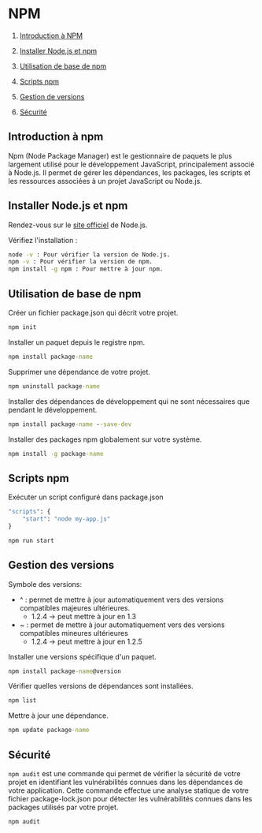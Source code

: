 # NPM


1. [Introduction à NPM](#introduction-à-npm)

2. [Installer Node.js et npm](#installer-nodejs-et-npm)

4. [Utilisation de base de npm](#utilisation-de-base-de-npm)

6. [Scripts npm](#scripts-npm)

7. [Gestion de versions](#gestion-des-versions)

10. [Sécurité](#sécurité)

## Introduction à npm
Npm (Node Package Manager) est le gestionnaire de paquets le plus largement utilisé pour le développement JavaScript, principalement associé à Node.js. Il permet de gérer les dépendances, les packages, les scripts et les ressources associées à un projet JavaScript ou Node.js.

## Installer Node.js et npm
Rendez-vous sur le [site officiel](https://nodejs.org/) de Node.js.

Vérifiez l'installation :
```cmd
node -v : Pour vérifier la version de Node.js.
npm -v : Pour vérifier la version de npm.
npm install -g npm : Pour mettre à jour npm.
```

## Utilisation de base de npm
Créer un fichier package.json qui décrit votre projet.
```cmd
npm init
```

Installer un paquet depuis le registre npm.
```cmd
npm install package-name
```

Supprimer une dépendance de votre projet.
```cmd
npm uninstall package-name
```

Installer des dépendances de développement qui ne sont nécessaires que pendant le développement.
```cmd
npm install package-name --save-dev
```

Installer des packages npm globalement sur votre système.
```cmd
npm install -g package-name
```

## Scripts npm
Exécuter un script configuré dans package.json
```cmd
"scripts": {
    "start": "node my-app.js"
}
```
```cmd
npm run start
```

## Gestion des versions
Symbole des versions:
- ^ :  permet de mettre à jour automatiquement vers des versions compatibles majeures ultérieures.
    - 1.2.4 -> peut mettre à jour en 1.3
- ~ : permet de mettre à jour automatiquement vers des versions compatibles mineures ultérieures
    - 1.2.4 -> peut mettre à jour en 1.2.5

Installer une versions spécifique d'un paquet.
```cmd
npm install package-name@version
```

Vérifier quelles versions de dépendances sont installées.
```cmd
npm list
```

Mettre à jour une dépendance.
```cmd
npm update package-name
```
## Sécurité
`npm audit` est une commande qui permet de vérifier la sécurité de votre projet en identifiant les vulnérabilités connues dans les dépendances de votre application. Cette commande effectue une analyse statique de votre fichier package-lock.json pour détecter les vulnérabilités connues dans les packages utilisés par votre projet.
```cmd
npm audit
```
